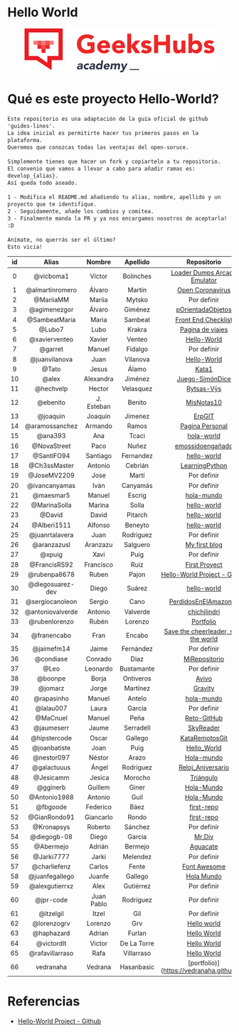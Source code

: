 # Hello World

<p align="center">
    <img src="https://github.com/GeeksHubsAcademy/2020-geekshubs-media/blob/master/image/logo.png" >	
</p>


# Qué es este proyecto Hello-World?
```
Este repositorio es una adaptación de la guía oficial de github 'guides-lines'. 
La idea inicial es permitirte hacer tus primeros pasos en la plataforma. 
Queremos que conozcas todas las ventajas del open-soruce.

Simplemente tienes que hacer un fork y copiartelo a tu repositorio.
El convenio que vamos a llevar a cabo para añadir ramas es: develop_{alias}.
Así queda todo aseado.

1 - Modifica el README.md añadiendo tu alias, nombre, apellido y un proyecto que te identifique.
2 - Seguidamente, añade los cambios y comitea.
3 - Finalmente manda la PR y ya nos encargamos nosotros de aceptarla! :D

Anímate, no querrás ser el último?
Esto vicia!
```


| id | Alias | Nombre | Apellido | Repositorio |
| :-------: | :-------: | :------: | :------: | :-------: |
|0| @vicboma1 | Víctor | Bolinches | [Loader Dumps Arcade Emulator](https://github.com/vicboma1/loaderDumpsArcade)
|1| @almartinromero | Álvaro | Martín | [Open Coronavirus](https://github.com/open-coronavirus/open-coronavirus/)
|2| @MariiaMM | Mariia | Mytsko    | Por definir
|3| @agimenezgor | Álvaro | Giménez  | [pOrientadaObjetos](https://github.com/agimenezgor/ProgOrientadaObjetos_Prac1)
|4| @SambeatMaria | Maria | Sambeat | [Front End Checklist](https://github.com/thedaviddias/Front-End-Checklist)
|5| @Lubo7 | Lubo | Krakra | [Pagina de viajes](https://github.com/Lubo7/paginadeviajes) |
|6| @xavierventeo | Xavier | Venteo | [Hello-World](https://github.com/xavierventeo/hello-world)
|7| @garret | Manuel | Fidalgo | Por definir
|8| @juanvilanova | Juan | Vilanova | [Hello-World](https://github.com/juanvilanova/hello-world)
|9| @Tato | Jesus | Álamo | [Kata1](https://github.com/jalacis/kata1)
|10| @alex | Alexandra | Jiménez | [Juego-SimónDice](https://github.com/alexandrajimenezc/juego_simon_dice)  
|11| @hechvelp | Hector | Velasquez | [Rytsas-Vȳs](https://github.com/HecHVelP/memoria)
|12| @ebenito | J. Esteban | Benito | [MisNotas10](https://github.com/ebenito/MisNotas10)
|13| @joaquin | Joaquin | Jimenez |[ErpGIT](https://github.com/GEEKHUBS/GIT_AVANZADO_CONTAGESCO)
|14| @aramossanchez | Armando | Ramos |[Pagina Personal](https://github.com/aramossanchez/aramossanchez.github.io)
|15| @ana393 | Ana |Tcaci | [hola-world](https://github.com/ana393/hola-world)
|16| @NovaStreet  | Paco | Nuñez | [emossidoengañado](https://github.com/NovaStreet/hello-world)
|17| @SantiFO94 | Santiago | Fernandez | [hello-world](https://github.com/SantiFO94/hello-world)
|18| @Ch3ssMaster | Antonio | Cebrián | [LearningPython](https://github.com/Ch3ssMaster/LearningPython)
|19| @JoseMV2209 | Jose | Martí | Por definir
|20| @ivancanyamas| Iván  | Canyamás | Por definir
|21| @maesmar5 | Manuel | Escrig | [hola-mundo](https://github.com/maesmar5/hola-mundo.git) |
|22| @MarinaSolla | Marina | Solla | [hello-world](https://github.com/MarinaSolla/hello-world) |
|23| @David | David | Pitarch | [hello-world](https://github.com/Davids-dir/hello-world)
|24| @Alberi1511 | Alfonso | Beneyto | [hello-world](https://github.com/alberi1511/hello-world-1.git)
|25| @juanrtalavera | Juan | Rodriguez | Por definir
|26| @aranzazusl | Aranzazu | Salguero | [My first blog](https://github.com/aranzazusl/my-first-blog)
|27| @xpuig | Xavi | Puig | Por definir
|28| @FrancisRS92 | Francisco | Ruiz | [First Proyect](https://github.com/FrancisRS92/Primera-prueba)
|29| @rubenpa8678 | Ruben | Pajon | [Hello-World Project - Github](https://guides.github.com/activities/hello-world)
|30| @diegosuarez-dev | Diego | Suárez | [hello-world](https://github.com/diegosuarez-dev/hello-world)
|31| @sergiocanoleon | Sergio | Cano | [PerdidosEnElAmazonas](https://github.com/sergiocanoleon/hola-mundo/blob/master/perdidosenelAmazonas)
|32| @antoniovalverde | Antonio | Valverde | [chichilindri](https://github.com/antoniovalverde/hola-mundo/blob/master/chichilindri)
|33| @rubenlorenzo | Rubén | Lorenzo | [Portfolio](https://rubenlorenzo.github.io)
|34| @franencabo | Fran | Encabo | [Save the cheerleader, save the world]()
|35| @jaimefm14 | Jaime | Fernández | Por definir
|36| @condiase | Conrado | Diaz | [MiRepositorio](https://github.com/Condiase/MiRepositorio)
|37| @Leo | Leonardo | Bustamante    | Por definir
|38| @boonpe | Borja | Ontiveros | [Avivo](https://github.com/Boonpe/Avivo)
|39| @jomarz | Jorge | Martínez | [Gravity](https://github.com/jomarz/gravity)
|40| @rapasinho | Manuel | Antelo | [hola-mundo](https://github.com/rapasinho/hola-mundo.git)
|41| @lalau007 | Laura | García | Por definir
|42| @MaCnuel | Manuel | Peña | [Reto-GitHub](https://github.com/MaCnuel/Reto-GitHub)
|43| @jaumeserr | Jaume | Serradell | [SkyReader](https://github.com/jaumeserr/Skyscanner-Nuclio)
|44| @hipstercode | Oscar | Gallego | [KataRemotosGit](https://github.com/hipstercode/KataRemotosGit)
|45| @joanbatiste | Joan | Puig | [Hello_World](https://github.com/joanbatiste/Hello-World)
|46| @nestor097 | Néstor | Arazo |  [Hola-mundo](https://github.com/nestor097/hola-mundo)
|47| @galactuuus | Ángel | Rodríguez | [Reloj_Aniversario](https://github.com/galactuuus/reloj_aniversario)
|48| @Jesicamm | Jesica | Morocho | [Triángulo](https://github.com/Jesicamm/triangle)
|49| @gginerb | Guillem | Giner | [Hola-Mundo](https://github.com/gginerb/hola-mundo)
|50| @Antonio1988 | Antonio | Guil | [Hola-Mundo](https://github.com/Antonio1988-creator/hello-world)
|51| @fbgoode | Federico | Báez | [first-repo](https://github.com/fbgoode/first-repo)
|52| @GianRondo91 | Giancarlo | Rondo | [first-repo](https://github.com/GianRondo91/hello-world-1.git)
|53| @Kronapsys | Roberto | Sánchez | Por definir
|54| @diegogb-08| Diego | Garcia | [Mr.Div](https://github.com/diegogb-08/hello-world)
|55| @Abermejo | Adrián | Bermejo | [Aguacate](https://github.com/AdrianBerme?tab=projects)
|56| @Jarki7777 | Jarki | Melendez | Por definir
|57| @charliefenz | Carlos | Fente | [Font Awesome](https://github.com/FortAwesome/Font-Awesome)
|58| @juanfegallego  | Juanfe | Gallego | [Hola Mundo](https://github.com/juanfegallego/Hola-Mundo)
|59| @alexgutierrxz | Alex | Gutiérrez | Por definir
|60| @jpr-code | Juan Pablo | Rodríguez | Por definir
|61| @itzelgil | Itzel | Gil | Por definir
|62| @lorenzogrv | Lorenzo | Grv | [Hello world](https://github.com/lorenzogrv/hello-world)
|63| @haphazard | Adrian | Furlan | [Hello World](https://github.com/adrianfurlanc/hello-world)
|64| @victordlt | Victor | De La Torre | [Hello World](https://github.com/victordlt/HelloWorld.git)
|65| @rafavillarraso | Rafa | Villarraso | [Hello World](https://github.com/rafavillarraso/hello-world)
|66| vedranaha | Vedrana | Hasanbasic |  [portfolio)] (https://vedranaha.github.io/)
# Referencias
  * [Hello-World Project - Github](https://guides.github.com/activities/hello-world/#commit)
